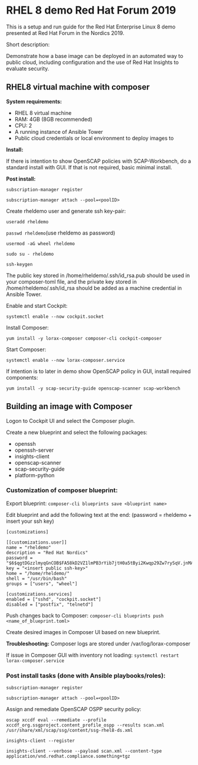 # RHEL 8 demo Red Hat Forum 2019



This is a setup and run guide for the Red Hat Enterprise Linux 8 demo presented at Red Hat Forum in the Nordics 2019.

Short description:

Demonstrate how a base image can be deployed in an automated way to public cloud, including configuration and the use of Red Hat Insights to evaluate security.



## RHEL8 virtual machine with composer

**System requirements:**

* RHEL 8 virtual machine
* RAM: 4GB (8GB recommended)
* CPU: 2
* A running instance of Ansible Tower
* Public cloud credentials or local environment to deploy images to


**Install:** 

If there is intention to show OpenSCAP policies with SCAP-Workbench, do a standard install with GUI. If that is not required, basic minimal install.

**Post install:**

`subscription-manager register`

`subscription-manager attach --pool=<poolID>`

Create rheldemo user and generate ssh key-pair:

`useradd rheldemo`

`passwd rheldemo`(use rheldemo as password)

`usermod -aG wheel rheldemo`

`sudo su - rheldemo`

`ssh-keygen`

The public key stored in /home/rheldemo/.ssh/id_rsa.pub should be used in your composer-toml file, and the private key stored in /home/rheldemo/.ssh/id_rsa should be added as a machine credential in Ansible Tower.

Enable and start Cockpit:

`systemctl enable --now cockpit.socket`

Install Composer:

`yum install -y lorax-composer composer-cli cockpit-composer`

Start Composer:

`systemctl enable --now lorax-composer.service`

If intention is to later in demo show OpenSCAP policy in GUI, install required components:

`yum install -y scap-security-guide openscap-scanner scap-workbench`


## Building an image with Composer
Logon to Cockpit UI and select the Composer plugin.

Create a new blueprint and select the following packages:

* openssh
* openssh-server
* insights-client
* openscap-scanner
* scap-security-guide
* platform-python

### Customization of composer blueprint:
Export blueprint:
`composer-cli blueprints save <blueprint name>`

Edit blueprint and add the following text at the end: (password = rheldemo + insert your ssh key)

```
[customizations]

[[customizations.user]]
name = "rheldemo"
description = "Red Hat Nordics"
password = "$6$qgtDGzzlmyqGnCOB$FA58kD2VZ1lmPB3rYib7jtH0a5tByi2Kwqp29Zw7rySqV.jnMAK9qbWUZ.OsDvO/jljWActCC9pmBiXBRZdAa/"
key = "<insert public ssh-key>"
home = "/home/rheldemo/"
shell = "/usr/bin/bash"
groups = ["users", "wheel"]

[customizations.services]
enabled = ["sshd", "cockpit.socket"]
disabled = ["postfix", "telnetd"]
```

Push changes back to Composer:
`composer-cli blueprints push <name_of_blueprint.toml>`

Create desired images in Composer UI based on new blueprint.

**Troubleshooting:**
Composer logs are stored under /var/log/lorax-composer

If issue in Composer GUI with inventory not loading:
`systemctl restart lorax-composer.service`

### Post install tasks (done with Ansible playbooks/roles):
`subscription-manager register`

`subscription-manager attach --pool=<poolID>`

Assign and remediate OpenSCAP OSPP security policy:

`oscap xccdf eval --remediate --profile xccdf_org.ssgproject.content_profile_ospp --results scan.xml /usr/share/xml/scap/ssg/content/ssg-rhel8-ds.xml`

`insights-client --register`

`insights-client --verbose --payload scan.xml --content-type application/vnd.redhat.compliance.something+tgz`
